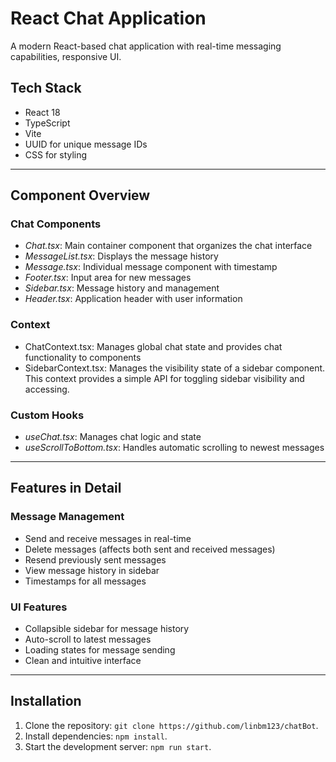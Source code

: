 # React Chat Application

A modern React-based chat application with real-time messaging capabilities, responsive UI.

## Tech Stack

- React 18
- TypeScript
- Vite
- UUID for unique message IDs
- CSS for styling

---

## Component Overview

### Chat Components

- *Chat.tsx*: Main container component that organizes the chat interface
- *MessageList.tsx*: Displays the message history
- *Message.tsx*: Individual message component with timestamp
- *Footer.tsx*: Input area for new messages
- *Sidebar.tsx*: Message history and management
- *Header.tsx*: Application header with user information

### Context

- ChatContext.tsx: Manages global chat state and provides chat functionality to components
- SidebarContext.tsx: Manages the visibility state of a sidebar component. This context provides a simple API for toggling sidebar visibility and accessing.
  

### Custom Hooks

- *useChat.tsx*: Manages chat logic and state
- *useScrollToBottom.tsx*: Handles automatic scrolling to newest messages

---

## Features in Detail

### Message Management

- Send and receive messages in real-time
- Delete messages (affects both sent and received messages)
- Resend previously sent messages
- View message history in sidebar
- Timestamps for all messages

### UI Features

- Collapsible sidebar for message history
- Auto-scroll to latest messages
- Loading states for message sending
- Clean and intuitive interface

---

## Installation
1. Clone the repository: `git clone https://github.com/linbm123/chatBot`.
2. Install dependencies: `npm install`.
3. Start the development server: `npm run start`.